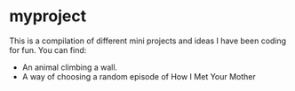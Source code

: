 # myproject
This is a compilation of different mini projects and ideas I have been coding for fun. 
You can find:
- An animal climbing a wall.
- A way of choosing a random episode of How I Met Your Mother
